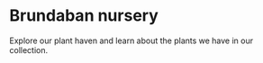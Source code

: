 # Brundaban nursery

Explore our plant haven and learn about the plants we have in our collection.



